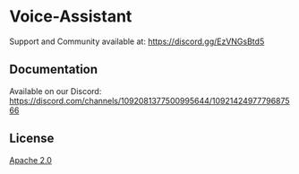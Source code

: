 # Voice-Assistant
Support and Community available at: https://discord.gg/EzVNGsBtd5

## Documentation

Available on our Discord: https://discord.com/channels/1092081377500995644/1092142497779687566

## License

[Apache 2.0](https://github.com/Camerode/Voice-Assistant/blob/main/LICENSE)
